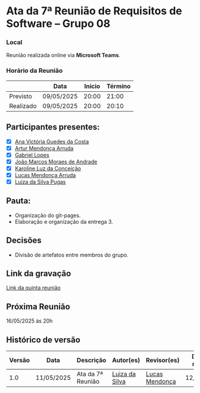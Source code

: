 # Ata da 7ª Reunião de Requisitos de Software – Grupo 08

### Local
Reunião realizada online via **Microsoft Teams**.

### Horário da Reunião
|          | Data       | Início| Término |
|----------|------------|-------|---------|
| Previsto | 09/05/2025 | 20:00 | 21:00   |
| Realizado| 09/05/2025 | 20:00 | 20:10  |

## Participantes presentes:
- [x] [Ana Victória Guedes da Costa](https://github.com/navicg)
- [x] [Artur Mendonça Arruda](https://github.com/ArtyMend07)
- [x] [Gabriel Lopes](https://github.com/BrzGab)
- [x] [João Marcos Moraes de Andrade](https://github.com/JJOAOMARCOSS)
- [x] [Karoline Luz da Conceição](https://github.com/KarolineLuz)
- [x] [Lucas Mendonça Arruda](https://github.com/lucasarruda9)
- [x] [Luiza da Silva Pugas](https://github.com/Luizaxx)

## Pauta:

- Organização do git-pages.
- Elaboração e organização da entrega 3. 
  


## Decisões

- Divisão de artefatos entre membros do grupo.


## Link da gravação
[Link da quinta reunião](https://youtu.be/DxQvXrulRZc)

## Próxima Reunião
16/05/2025 às 20h

## Histórico de versão
| Versão | Data | Descrição | Autor(es) | Revisor(es) | Data de revisão |
|--------|------|-----------|-----------|-------------|-----------------|
| 1.0 | 11/05/2025 | Ata da 7ª Reunião  | [Luiza da Silva](https://github.com/Luizaxx)|  [Lucas Mendonça](https://github.com/lucasarruda9) | 12/05/2025 |
